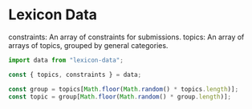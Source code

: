 # Lexicon Data

constraints: An array of constraints for submissions.
topics: An array of arrays of topics, grouped by general categories.

```js
import data from "lexicon-data";

const { topics, constraints } = data;

const group = topics[Math.floor(Math.random() * topics.length)];
const topic = group[Math.floor(Math.random() * group.length)];
```
